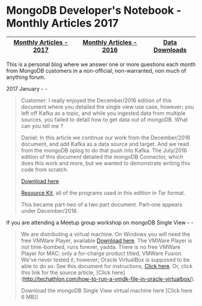 MongoDB Developer's Notebook - Monthly Articles 2017
===================

| **[Monthly Articles - 2017](https://github.com/farrell0/MongoDB-Developers-Notebook/blob/master/README.md)**| **[Monthly Articles - 2016](https://github.com/farrell0/MongoDB-Developers-Notebook/blob/master/2016/README.md)**| **[Data Downloads](https://github.com/farrell0/MongoDB-Developers-Notebook/blob/master/data_download/README.md)** |
|-------------------------|--------------------------|-----------------|
This is a personal blog where we answer one or more questions each month from MongoDB customers in a non-official, non-warranted, non much of anything forum.

2017 January - -

>Customer:
>I really enjoyed the December/2016 edition of this document where you detailed the single 
>view use case, however; you left off Kafka as a topic, and while you ingested data from 
>multiple sources, you failed to detail how to get data out of mongoDB. What can you tell 
>me ?
>
>Daniel:
>In this article we continue our work from the December/2016 document, and add Kafka as a
>data source and target. And we read from the mongoDB oplog to do that push into Kafka. The
>July/2016 edition of this document detailed the mongoDB Connector, which does this work 
>and more, but we wanted to demonstrate writing this code from scratch.
>
>[Download here](https://github.com/farrell0/MongoDB-Developers-Notebook/blob/master/articles/MDB_DN_2017_13_SingleView.pdf)
>
>[Resource Kit](https://github.com/farrell0/MongoDB-Developers-Notebook/blob/master/articles/MDB_DN_2017_13_SingleView.tar), all of the programs used in this edition in Tar format.
>
>This became part-two of a two part document. Part-one appears under December/2016.

If you are attending a Meetup group workshop on mongoDB Single View - -

>We are distributing a virtual machine. On Windows you will need the free VMWare Player, 
>available [Download here](http://www.vmware.com/products/player/playerpro-evaluation.html). 
>The VMWare Player is not time-bombed, runs forever, yadda. There is no free VMWare Player
>for MAC; only a for-charge product titled, VMWare Fusion. We've never tested it, however; 
>Oracle VirtualBox is supposed to be able to do so. See this document for instructions, 
>[Click here](https://github.com/farrell0/MongoDB-Developers-Notebook/blob/master/articles/OracleVirtualBoxToRunAVMDK.pdf). 
>Or, click this link for the source article, [Click here]
>(http://techathlon.com/how-to-run-a-vmdk-file-in-oracle-virtualbox/).
>
>Download the mongoDB Single View virtual machine here [Click here 6 MB](

